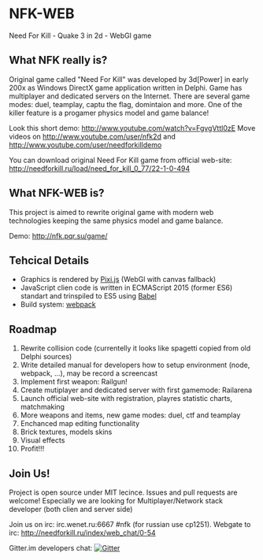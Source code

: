 # NFK-WEB
Need For Kill - Quake 3 in 2d - WebGl game

## What NFK really is?
Original game called "Need For Kill" was developed by 3d[Power] in early 200x as Windows DirectX game application written in Delphi.
Game has multiplayer and dedicated servers on the Internet. There are several game modes: duel, teamplay, captu the flag, domintaion and more. One of the killer feature is a progamer physics model and game balance! 

Look this short demo: http://www.youtube.com/watch?v=FgvgVttl0zE
Move videos on http://www.youtube.com/user/nfk2d and http://www.youtube.com/user/needforkilldemo

You can download original Need For Kill game from official web-site: http://needforkill.ru/load/need_for_kill_0_77/22-1-0-494

## What NFK-WEB is?
This project is aimed to rewrite original game with modern web technologies keeping the same physics model and game balance.

Demo: http://nfk.pqr.su/game/

## Tehcical Details
- Graphics is rendered by <a href="http://www.pixijs.com/">Pixi.js</a> (WebGl with canvas fallback)
- JavaScript clien code is written in ECMAScript 2015 (former ES6) standart and trinspiled to ES5 using <a href="http://babeljs.io/">Babel</a>
- Build system: <a href="http://webpack.github.io/">webpack</a>

## Roadmap
1. Rewrite collision code (currentelly it looks like spagetti copied from old Delphi sources)
2. Write detailed manual for developers how to setup environment (node, webpack, ...), may be record a screencast
3. Implement first weapon: Railgun!
4. Create mutiplayer and dedicated server with first gamemode: Railarena
5. Launch official web-site with registration, playres statistic charts, matchmaking
6. More weapons and items, new game modes: duel, ctf and teamplay 
7. Enchanced map editing functionality
8. Brick textures, models skins
9. Visual effects
10. Profit!!!

## Join Us!
Project is open source under MIT lecince. Issues and pull requests are welcome!
Especially we are looking for Multiplayer/Network stack developer (both clien and server side)

Join us on irc: irc.wenet.ru:6667 #nfk (for russian use cp1251). Webgate to irc: http://needforkill.ru/index/web_chat/0-54

Gitter.im developers chat: [![Gitter](https://badges.gitter.im/Join%20Chat.svg)](https://gitter.im/nfk2d/nfk-web?utm_source=badge&utm_medium=badge&utm_campaign=pr-badge)
